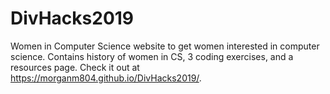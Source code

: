 # DivHacks2019
Women in Computer Science website to get women interested in computer science. Contains history of women in CS, 3 coding exercises, and a resources page. Check it out at https://morganm804.github.io/DivHacks2019/. 
